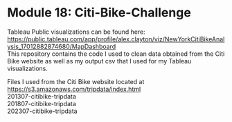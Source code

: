 # Module 18: Citi-Bike-Challenge  
Tableau Public visualizations can be found here: https://public.tableau.com/app/profile/alex.clayton/viz/NewYorkCitiBikeAnalysis_17012882874680/MapDashboard  
This repository contains the code I used to clean data obtained from the Citi Bike website as well as my output csv that I used for my Tableau visualizations.


Files I used from the Citi Bike website located at https://s3.amazonaws.com/tripdata/index.html  
201307-citibike-tripdata  
201807-citibike-tripdata  
202307-citibike-tripdata
